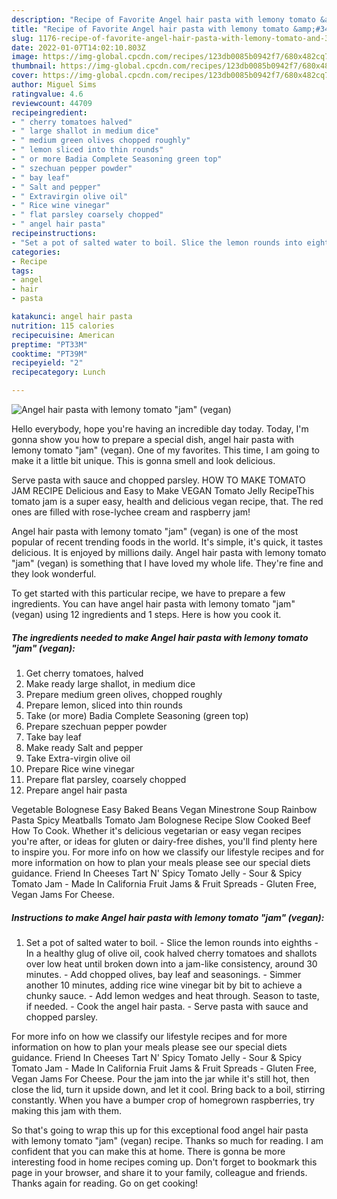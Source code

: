 ```yaml
---
description: "Recipe of Favorite Angel hair pasta with lemony tomato &amp;#34;jam&amp;#34; (vegan)"
title: "Recipe of Favorite Angel hair pasta with lemony tomato &amp;#34;jam&amp;#34; (vegan)"
slug: 1176-recipe-of-favorite-angel-hair-pasta-with-lemony-tomato-and-34-jam-and-34-vegan
date: 2022-01-07T14:02:10.803Z
image: https://img-global.cpcdn.com/recipes/123db0085b0942f7/680x482cq70/angel-hair-pasta-with-lemony-tomato-jam-vegan-recipe-main-photo.jpg
thumbnail: https://img-global.cpcdn.com/recipes/123db0085b0942f7/680x482cq70/angel-hair-pasta-with-lemony-tomato-jam-vegan-recipe-main-photo.jpg
cover: https://img-global.cpcdn.com/recipes/123db0085b0942f7/680x482cq70/angel-hair-pasta-with-lemony-tomato-jam-vegan-recipe-main-photo.jpg
author: Miguel Sims
ratingvalue: 4.6
reviewcount: 44709
recipeingredient:
- " cherry tomatoes halved"
- " large shallot in medium dice"
- " medium green olives chopped roughly"
- " lemon sliced into thin rounds"
- " or more Badia Complete Seasoning green top"
- " szechuan pepper powder"
- " bay leaf"
- " Salt and pepper"
- " Extravirgin olive oil"
- " Rice wine vinegar"
- " flat parsley coarsely chopped"
- " angel hair pasta"
recipeinstructions:
- "Set a pot of salted water to boil. Slice the lemon rounds into eighths In a healthy glug of olive oil, cook halved cherry tomatoes and shallots over low heat until broken down into a jam-like consistency, around 30 minutes. Add chopped olives, bay leaf and seasonings. Simmer another 10 minutes, adding rice wine vinegar bit by bit to achieve a chunky sauce. Add lemon wedges and heat through. Season to taste, if needed. Cook the angel hair pasta. Serve pasta with sauce and chopped parsley."
categories:
- Recipe
tags:
- angel
- hair
- pasta

katakunci: angel hair pasta 
nutrition: 115 calories
recipecuisine: American
preptime: "PT33M"
cooktime: "PT39M"
recipeyield: "2"
recipecategory: Lunch

---
```



![Angel hair pasta with lemony tomato &#34;jam&#34; (vegan)](https://img-global.cpcdn.com/recipes/123db0085b0942f7/680x482cq70/angel-hair-pasta-with-lemony-tomato-jam-vegan-recipe-main-photo.jpg)

Hello everybody, hope you're having an incredible day today. Today, I'm gonna show you how to prepare a special dish, angel hair pasta with lemony tomato &#34;jam&#34; (vegan). One of my favorites. This time, I am going to make it a little bit unique. This is gonna smell and look delicious.

Serve pasta with sauce and chopped parsley. HOW TO MAKE TOMATO JAM RECIPE Delicious and Easy to Make VEGAN Tomato Jelly RecipeThis tomato jam is a super easy, health and delicious vegan recipe, that. The red ones are filled with rose-lychee cream and raspberry jam!

Angel hair pasta with lemony tomato &#34;jam&#34; (vegan) is one of the most popular of recent trending foods in the world. It's simple, it's quick, it tastes delicious. It is enjoyed by millions daily. Angel hair pasta with lemony tomato &#34;jam&#34; (vegan) is something that I have loved my whole life. They're fine and they look wonderful.


To get started with this particular recipe, we have to prepare a few ingredients. You can have angel hair pasta with lemony tomato &#34;jam&#34; (vegan) using 12 ingredients and 1 steps. Here is how you cook it.

<!--inarticleads1-->

##### The ingredients needed to make Angel hair pasta with lemony tomato &#34;jam&#34; (vegan):

1. Get  cherry tomatoes, halved
1. Make ready  large shallot, in medium dice
1. Prepare  medium green olives, chopped roughly
1. Prepare  lemon, sliced into thin rounds
1. Take  (or more) Badia Complete Seasoning (green top)
1. Prepare  szechuan pepper powder
1. Take  bay leaf
1. Make ready  Salt and pepper
1. Take  Extra-virgin olive oil
1. Prepare  Rice wine vinegar
1. Prepare  flat parsley, coarsely chopped
1. Prepare  angel hair pasta


Vegetable Bolognese Easy Baked Beans Vegan Minestrone Soup Rainbow Pasta Spicy Meatballs Tomato Jam Bolognese Recipe Slow Cooked Beef How To Cook. Whether it&#39;s delicious vegetarian or easy vegan recipes you&#39;re after, or ideas for gluten or dairy-free dishes, you&#39;ll find plenty here to inspire you. For more info on how we classify our lifestyle recipes and for more information on how to plan your meals please see our special diets guidance. Friend In Cheeses Tart N&#39; Spicy Tomato Jelly - Sour &amp; Spicy Tomato Jam - Made In California Fruit Jams &amp; Fruit Spreads - Gluten Free, Vegan Jams For Cheese. 

<!--inarticleads2-->

##### Instructions to make Angel hair pasta with lemony tomato &#34;jam&#34; (vegan):

1. Set a pot of salted water to boil. - Slice the lemon rounds into eighths - In a healthy glug of olive oil, cook halved cherry tomatoes and shallots over low heat until broken down into a jam-like consistency, around 30 minutes. - Add chopped olives, bay leaf and seasonings. - Simmer another 10 minutes, adding rice wine vinegar bit by bit to achieve a chunky sauce. - Add lemon wedges and heat through. Season to taste, if needed. - Cook the angel hair pasta. - Serve pasta with sauce and chopped parsley.


For more info on how we classify our lifestyle recipes and for more information on how to plan your meals please see our special diets guidance. Friend In Cheeses Tart N&#39; Spicy Tomato Jelly - Sour &amp; Spicy Tomato Jam - Made In California Fruit Jams &amp; Fruit Spreads - Gluten Free, Vegan Jams For Cheese. Pour the jam into the jar while it&#39;s still hot, then close the lid, turn it upside down, and let it cool. Bring back to a boil, stirring constantly. When you have a bumper crop of homegrown raspberries, try making this jam with them. 

So that's going to wrap this up for this exceptional food angel hair pasta with lemony tomato &#34;jam&#34; (vegan) recipe. Thanks so much for reading. I am confident that you can make this at home. There is gonna be more interesting food in home recipes coming up. Don't forget to bookmark this page in your browser, and share it to your family, colleague and friends. Thanks again for reading. Go on get cooking!
